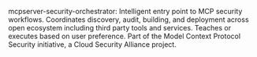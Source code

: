 mcpserver-security-orchestrator: Intelligent entry point to MCP security workflows. Coordinates discovery, audit, building, and deployment across open ecosystem including third party tools and services. Teaches or executes based on user preference. Part of the Model Context Protocol Security initiative, a Cloud Security Alliance project.